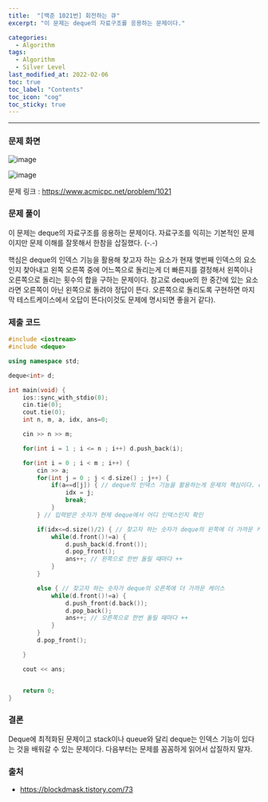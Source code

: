 ```yaml
---
title:  "[백준 1021번] 회전하는 큐"
excerpt: "이 문제는 deque의 자료구조를 응용하는 문제이다."

categories:
  - Algorithm
tags:
  - Algorithm
  - Silver Level
last_modified_at: 2022-02-06 
toc: true
toc_label: "Contents"
toc_icon: "cog"
toc_sticky: true
---
```


---


### 문제 화면

![image](https://user-images.githubusercontent.com/54565079/152678258-35aac5e8-a689-40f1-968a-fde91d526c35.png)

![image](https://user-images.githubusercontent.com/54565079/152678265-add9fabb-e55a-41e2-b123-6655ac2a9977.png)





문제 링크 : <https://www.acmicpc.net/problem/1021> 



### 문제 풀이

이 문제는 deque의 자료구조를 응용하는 문제이다. 자료구조를 익히는 기본적인 문제이지만 문제 이해를 잘못해서 한참을 삽질했다. (-.-)

핵심은 deque의 인덱스 기능을 활용해 찾고자 하는 요소가 현재 몇번째 인덱스의 요소인지 찾아내고 왼쪽 오른쪽 중에 어느쪽으로 돌리는게 더 빠른지를 결정해서 왼쪽이나 오른쪽으로 돌리는 횟수의 합을 구하는 문제이다. 참고로 deque의 한 중간에 있는 요소라면 오른쪽이 아닌 왼쪽으로 돌려야 정답이 뜬다. 오른쪽으로 돌리도록 구현하면 마지막 테스트케이스에서 오답이 뜬다(이것도 문제에 명시되면 좋을거 같다).



### 제출 코드

```c++
#include <iostream>
#include <deque>

using namespace std;

deque<int> d;

int main(void) {
    ios::sync_with_stdio(0);
    cin.tie(0);
    cout.tie(0);
    int n, m, a, idx, ans=0;

    cin >> n >> m;

    for(int i = 1 ; i <= n ; i++) d.push_back(i);

    for(int i = 0 ; i < m ; i++) {
        cin >> a;
        for(int j = 0 ; j < d.size() ; j++) {
            if(a==d[j]) { // deque의 인덱스 기능을 활용하는게 문제의 핵심이다. d.at(i)도 가능하지만 이게 더 빠르다. 차이는 아래 링크 확인 
                idx = j; 
                break;
            }
        } // 입력받은 숫자가 현제 deque에서 어디 인덱스인지 확인

        if(idx<=d.size()/2) { // 찾고자 하는 숫자가 deque의 왼쪽에 더 가까운 케이스
            while(d.front()!=a) {
                d.push_back(d.front());
                d.pop_front();
                ans++; // 왼쪽으로 한번 돌릴 때마다 ++
            }
        } 

        else { // 찾고자 하는 숫자가 deque의 오른쪽에 더 가까운 케이스
            while(d.front()!=a) {
                d.push_front(d.back());
                d.pop_back();
                ans++; // 오른쪽으로 한번 돌릴 때마다 ++
            }
        } 
        d.pop_front();

    }

    cout << ans;


    return 0;
}
```





### 결론

Deque에 최적화된 문제이고 stack이나 queue와 달리 deque는 인덱스 기능이 있다는 것을 배워갈 수 있는 문제이다. 다음부터는 문제를 꼼꼼하게 읽어서 삽질하지 말자. 



### 출처

- <https://blockdmask.tistory.com/73>
